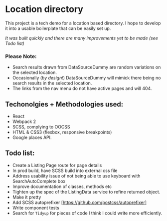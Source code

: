# Location directory

This project is a tech demo for a location based directory.  I hope to develop it into a usable boilerplate that can be easily set up.

_It was built quickly and there are many improvements yet to be made (see Todo list)_

### Please Note:
* Search results drawn from DataSourceDummy are random variations on the selected location. 
* Occasionally (_by design!_) DataSourceDummy will mimick there being no search results in the selected location.
* The links from the nav menu do not have active pages and will 404.

## Techonolgies + Methodologies used:

* React
* Webpack 2
* SCSS, complying to OOCSS
* HTML & CSS3 (flexbox, responsive breakpoints)
* Google places API.

## Todo list:
* Create a Listing Page route for page details
* In prod build, have SCSS build into external css file
* Address usability issue of not being able to use keyboard with SearchAutoComplete box
* Improve documentation of classes, methods etc
* Tighten up the spec of the ListingData service to refine returned object.
* Make it pretty
* Add SCSS autoprefixer [https://github.com/postcss/autoprefixer]
* Write component tests
* Search for `Tidyup` for pieces of code I think I could write more efficiently.

